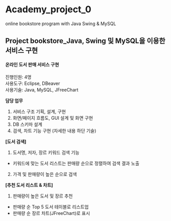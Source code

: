 # Academy_project_0
online bookstore program with Java Swing &amp; MySQL

## Project bookstore_Java, Swing 및 MySQL을 이용한 서비스 구현  
#### 온라인 도서 판매 서비스 구현  

진행인원: 4명  
사용도구: Eclipse, DBeaver  
사용기술: Java, MySQL, JFreeChart  

**담당 업무**
1) 서비스 구조 기획, 설계, 구현
2) 화면/페이지 흐름도, GUI 설계 및 화면 구현
3) DB 스키마 설계
4) 검색, 차트 기능 구현 (자세한 내용 하단 기술)


**[도서 검색]**  
1. 도서명, 저자, 장르 키워드 검색 기능
* 키워드에 맞는 도서 리스트는 판매량 순으로 정렬하여 검색 결과 노출
2. 가격 및 판매량이 높은 순으로 검색 

**[추천 도서 리스트 & 차트]**  
1. 판매량이 높은 도서 및 장르 추천
* 판매량 순 Top 5 도서 테이블로 리스트업
* 판매량 순 장르 차트(JFreeChart)로 표시
